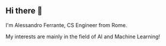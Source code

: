 ## Hi there 👋

I'm Alessandro Ferrante, CS Engineer from Rome.

My interests are mainly in the field of AI and Machine Learning!
